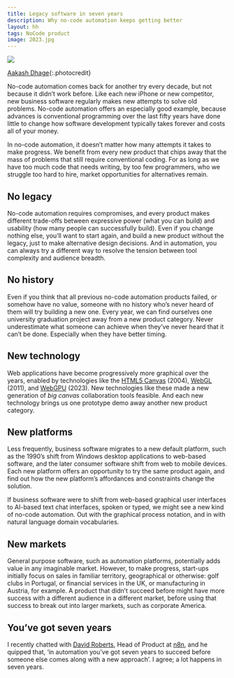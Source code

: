 ```yaml
---
title: Legacy software in seven years
description: Why no-code automation keeps getting better
layout: hh
tags: NoCode product
image: 2023.jpg
---
```


![](2023.jpg)

[Aakash Dhage](https://unsplash.com/photos/FHOF7qB8cyk){:.photocredit}

No-code automation comes back for another try every decade, but not because it didn’t work before.
Like each new iPhone or new competitor, new business software regularly makes new attempts to solve old problems.
No-code automation offers an especially good example, because advances is conventional programming over the last fifty years have done little to change how software development typically takes forever and costs all of your money.

In no-code automation, it doesn’t matter how many attempts it takes to make progress.
We benefit from every new product that chips away that the mass of problems that still require conventional coding.
For as long as we have too much code that needs writing, by too few programmers, who we struggle too hard to hire, market opportunities for alternatives remain.

## No legacy

No-code automation requires compromises, and every product makes different trade-offs between expressive power (what you can build) and usability (how many people can successfully build).
Even if you change nothing else, you’ll want to start again, and build a new product without the legacy, just to make alternative design decisions.
And in automation, you can always try a different way to resolve the tension between tool complexity and audience breadth.

## No history

Even if you think that all previous no-code automation products failed, or somehow have no value, someone with no history who’s never heard of them will try building a new one.
Every year, we can find ourselves one university graduation project away from a new product category.
Never underestimate what someone can achieve when they’ve never heard that it can’t be done.
Especially when they have better timing.

## New technology

Web applications have become progressively more graphical over the years, enabled by technologies like the 
[HTML5 Canvas](https://en.wikipedia.org/wiki/Canvas_element) (2004),
[WebGL](https://en.wikipedia.org/wiki/WebGL) (2011), and
[WebGPU](https://en.wikipedia.org/wiki/WebGPU) (2023).
New technologies like these made a new generation of _big canvas_ collaboration tools feasible.
And each new technology brings us one prototype demo away another new product category.

## New platforms

Less frequently, business software migrates to a new default platform, such as the 1990’s shift from Windows desktop applications to web-based software, and the later consumer software shift from web to mobile devices.
Each new platform offers an opportunity to try the same product again, and find out how the new platform’s affordances and constraints change the solution.

If business software were to shift from web-based graphical user interfaces to AI-based text chat interfaces, spoken or typed, we might see a new kind of no-code automation.
Out with the graphical process notation, and in with natural language domain vocabularies.

## New markets

General purpose software, such as automation platforms, potentially adds value in any imaginable market.
However, to make progress, start-ups initially focus on sales in familiar territory, geographical or otherwise:
golf clubs in Portugal, or financial services in the UK, or manufacturing in Austria, for example.
A product that didn’t succeed before might have more success with a different audience in a different market, before using that success to break out into larger markets, such as corporate America.

## You’ve got seven years

I recently chatted with [David Roberts](https://de.linkedin.com/in/david-roberts-52b11922), 
Head of Product at [n8n](https://n8n.io), and he quipped that,
‘in automation you’ve got seven years to succeed before someone else comes along with a new approach’.
I agree; a lot happens in seven years.
